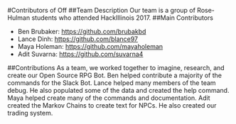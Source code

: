 #Contributors of Off
##Team Description
Our team is a group of Rose-Hulman students who attended HackIllinois 2017.
##Main Contributors
* Ben Brubaker: https://github.com/brubakbd
* Lance Dinh: https://github.com/blance97
* Maya Holeman: https://github.com/mayaholeman
* Adit Suvarna: https://github.com/suvarna4

##Contributions
As a team, we worked together to imagine, research, and create our Open Source RPG Bot.
Ben helped contribute a majority of the commands for the Slack Bot.
Lance helped many members of the team debug. He also populated some of the data and created the help command.
Maya helped create many of the commands and documentation.
Adit created the Markov Chains to create text for NPCs. He also created our trading system.
